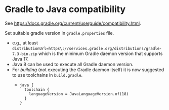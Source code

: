 # Gradle to Java compatibility
See https://docs.gradle.org/current/userguide/compatibility.html.

Set suitable gradle version in `gradle.properties` file.
- e.g., at least `distributionUrl=https\://services.gradle.org/distributions/gradle-7.3-bin.zip` which is the minimum Gradle daemon version that supports Java 17.
- Java 8 can be used to execute all Gradle daemon version.
- For _building_ (not executing the Gradle daemon itself) it is now suggested to use toolchains in `build.gradle`.
    - ```
      java {
        toolchain {
          languageVersion = JavaLanguageVersion.of(18)
        }
      }
      ```